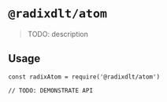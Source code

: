 # `@radixdlt/atom`

> TODO: description

## Usage

```
const radixAtom = require('@radixdlt/atom')

// TODO: DEMONSTRATE API
```
